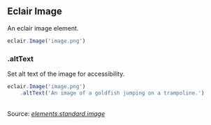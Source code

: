 ## Eclair Image
An eclair image element.
```javascript
eclair.Image('image.png')
```
### .altText
Set alt text of the image for accessibility.
```javascript
eclair.Image('image.png')
    .altText('An image of a goldfish jumping on a trampoline.')
```

<br/>Source: [_elements.standard.image_](https://github.com/SamGarlick/Eclair/tree/main/src/elements/standard/image.js)